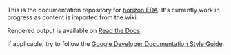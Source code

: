This is the documentation repository for [horizon EDA](https://github.com/carrotIndustries/horizon).
It's currently work in progress as content is imported from the wiki.

Rendered output is available on [Read the Docs](https://horizon-eda.readthedocs.io/).

If applicable, try to follow the [Google Developer Documentation Style 
Guide](https://developers.google.com/style/).
